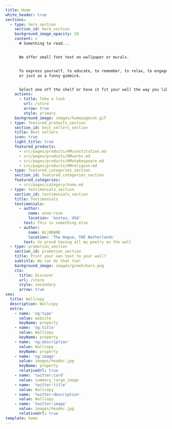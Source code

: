 ```yaml
---
title: Home
white_header: true
sections:
  - type: hero_section
    section_id: hero_section
    background_image_opacity: 10
    content: >
      # Something to read...


      We offer small font text on wallpaper or murals.


      To express yourself, to educate, to remember, to relax, to engage visitors
      or just as a funny gimmick.


      Select one off the shelf or have it fit your wall the way you like it.
    actions:
      - title: Take a look
        url: /store
        arrow: true
        style: primary
    background_image: images/homepagecat.gif
  - type: featured_products_section
    section_id: best_sellers_section
    title: Best sellers
    icon: true
    light_title: true
    featured_products:
      - src/pages/products/HMconstitution.md
      - src/pages/products/HMverbs.md
      - src/pages/products/HMshakespeare.md
      - src/pages/products/HMreligion.md
  - type: featured_categories_section
    section_id: featured_categories_section
    featured_categories:
      - src/pages/category/home.md
  - type: testimonials_section
    section_id: testimonials_section
    title: Testimonials
    testimonials:
      - author:
          name: anne-rose
          location: 'boston, USA'
        text: This is something else
      - author:
          name: WijBRAND
          location: 'The Hague, THE Netherlands'
        text: So proud having all my poetry on the wall
  - type: promotion_section
    section_id: promotion_section
    title: Print your own text to your wall?
    subtitle: We can do that too!
    background_image: images/greekchars.png
    cta:
      title: Discover
      url: /store
      style: secondary
      arrow: true
seo:
  title: Wallcopy
  description: Wallcopy
  extra:
    - name: 'og:type'
      value: website
      keyName: property
    - name: 'og:title'
      value: Wallcopy
      keyName: property
    - name: 'og:description'
      value: Wallcopy
      keyName: property
    - name: 'og:image'
      value: images/header.jpg
      keyName: property
      relativeUrl: true
    - name: 'twitter:card'
      value: summary_large_image
    - name: 'twitter:title'
      value: Wallcopy
    - name: 'twitter:description'
      value: Wallcopy
    - name: 'twitter:image'
      value: images/header.jpg
      relativeUrl: true
template: home
---
```

